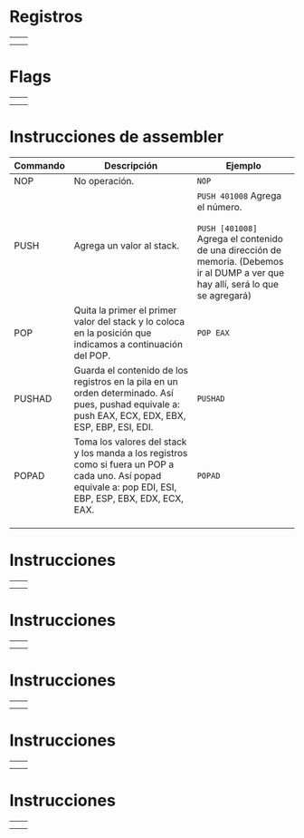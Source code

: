 

# Registros

|     |     |
| --- | --- |
|     |     |
|     |     |


# Flags

|     |     |
| --- | --- |
|     |     |
|     |     |

# Instrucciones de assembler

| Commando | Descripción                                                                                                                                               | Ejemplo                                                                                                                                                                  |
| -------- | --------------------------------------------------------------------------------------------------------------------------------------------------------- | ------------------------------------------------------------------------------------------------------------------------------------------------------------------------ |
| NOP      | No operación.                                                                                                                                             | `NOP`                                                                                                                                                                    |
| PUSH     | Agrega un valor al stack.                                                                                                                                 | `PUSH 401008` Agrega el número.<br><br>`PUSH [401008]` Agrega el contenido de una dirección de memoria. (Debemos ir al DUMP a ver que hay allí, será lo que se agregará) |
| POP      | Quita la primer el primer valor del stack y lo coloca en la posición que indicamos a continuación del POP.                                                | `POP EAX`                                                                                                                                                                |
| PUSHAD   | Guarda el contenido de los registros en la pila en un orden determinado. Así pues, pushad equivale a: push EAX, ECX, EDX, EBX, ESP, EBP, ESI, EDI.        | `PUSHAD`                                                                                                                                                                 |
| POPAD    | Toma los valores del stack y los manda a los registros como si fuera un POP a cada uno. Así popad equivale a: pop EDI, ESI, EBP, ESP, EBX, EDX, ECX, EAX. | `POPAD`                                                                                                                                                                  |
|          |                                                                                                                                                           |                                                                                                                                                                          |
|          |                                                                                                                                                           |                                                                                                                                                                          |
|          |                                                                                                                                                           |                                                                                                                                                                          |


# Instrucciones 

|     |     |
| --- | --- |
|     |     |
|     |     |

# Instrucciones 

|     |     |
| --- | --- |
|     |     |
|     |     |


# Instrucciones 

|     |     |
| --- | --- |
|     |     |
|     |     |


# Instrucciones 

|     |     |
| --- | --- |
|     |     |
|     |     |


# Instrucciones 

|     |     |
| --- | --- |
|     |     |
|     |     |
